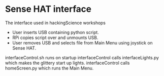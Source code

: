 # Sense HAT interface
The interface used in hackingScience workshops

* User inserts USB containing python script.
* RPi copies script over and unmounts USB.
* User removes USB and selects file from Main Menu using joystick on Sense HAT.

interfaceControl.sh runs on startup
interfaceControl calls interfaceLights.py which makes the glittery start up lights.
interfaceControl calls homeScreen.py which runs the Main Menu. 
